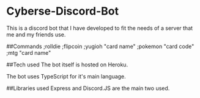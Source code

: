 # Cyberse-Discord-Bot

This is a discord bot that I have developed to fit the needs of a server that me and my friends use.

##Commands
;rolldie
;flipcoin
;yugioh "card name"
;pokemon "card code"
;mtg "card name"

##Tech used
The bot itself is hosted on Heroku.

The bot uses TypeScript for it's main language.

##Libraries used
Express and Discord.JS are the main two used.
